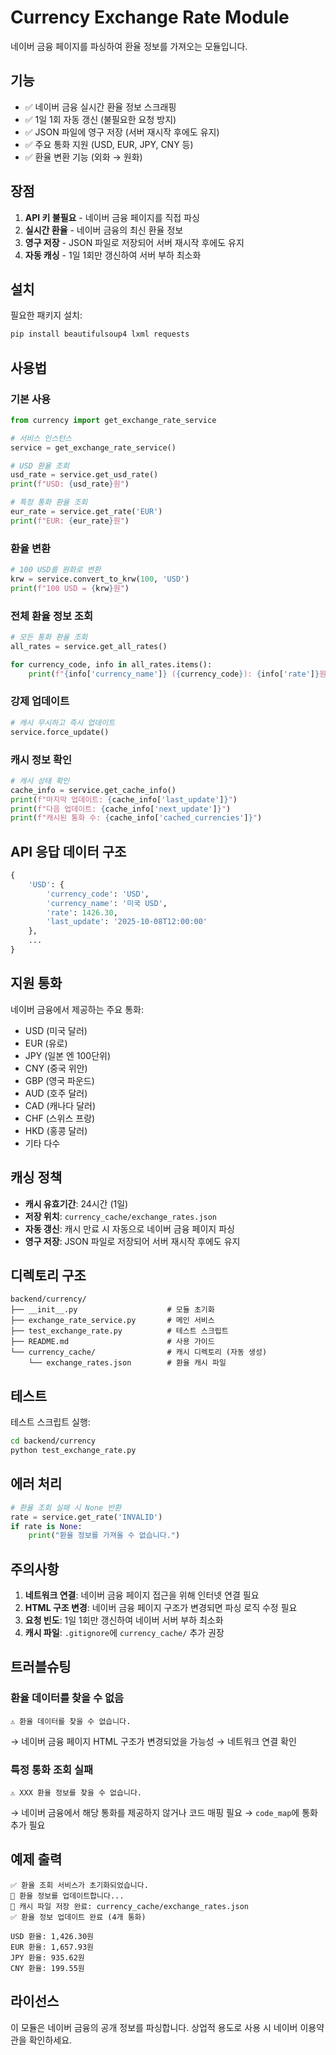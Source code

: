 # Currency Exchange Rate Module

네이버 금융 페이지를 파싱하여 환율 정보를 가져오는 모듈입니다.

## 기능

- ✅ 네이버 금융 실시간 환율 정보 스크래핑
- ✅ 1일 1회 자동 갱신 (불필요한 요청 방지)
- ✅ JSON 파일에 영구 저장 (서버 재시작 후에도 유지)
- ✅ 주요 통화 지원 (USD, EUR, JPY, CNY 등)
- ✅ 환율 변환 기능 (외화 → 원화)

## 장점

1. **API 키 불필요** - 네이버 금융 페이지를 직접 파싱
2. **실시간 환율** - 네이버 금융의 최신 환율 정보
3. **영구 저장** - JSON 파일로 저장되어 서버 재시작 후에도 유지
4. **자동 캐싱** - 1일 1회만 갱신하여 서버 부하 최소화

## 설치

필요한 패키지 설치:
```bash
pip install beautifulsoup4 lxml requests
```

## 사용법

### 기본 사용

```python
from currency import get_exchange_rate_service

# 서비스 인스턴스
service = get_exchange_rate_service()

# USD 환율 조회
usd_rate = service.get_usd_rate()
print(f"USD: {usd_rate}원")

# 특정 통화 환율 조회
eur_rate = service.get_rate('EUR')
print(f"EUR: {eur_rate}원")
```

### 환율 변환

```python
# 100 USD를 원화로 변환
krw = service.convert_to_krw(100, 'USD')
print(f"100 USD = {krw}원")
```

### 전체 환율 정보 조회

```python
# 모든 통화 환율 조회
all_rates = service.get_all_rates()

for currency_code, info in all_rates.items():
    print(f"{info['currency_name']} ({currency_code}): {info['rate']}원")
```

### 강제 업데이트

```python
# 캐시 무시하고 즉시 업데이트
service.force_update()
```

### 캐시 정보 확인

```python
# 캐시 상태 확인
cache_info = service.get_cache_info()
print(f"마지막 업데이트: {cache_info['last_update']}")
print(f"다음 업데이트: {cache_info['next_update']}")
print(f"캐시된 통화 수: {cache_info['cached_currencies']}")
```

## API 응답 데이터 구조

```python
{
    'USD': {
        'currency_code': 'USD',
        'currency_name': '미국 USD',
        'rate': 1426.30,
        'last_update': '2025-10-08T12:00:00'
    },
    ...
}
```

## 지원 통화

네이버 금융에서 제공하는 주요 통화:
- USD (미국 달러)
- EUR (유로)
- JPY (일본 엔 100단위)
- CNY (중국 위안)
- GBP (영국 파운드)
- AUD (호주 달러)
- CAD (캐나다 달러)
- CHF (스위스 프랑)
- HKD (홍콩 달러)
- 기타 다수

## 캐싱 정책

- **캐시 유효기간**: 24시간 (1일)
- **저장 위치**: `currency_cache/exchange_rates.json`
- **자동 갱신**: 캐시 만료 시 자동으로 네이버 금융 페이지 파싱
- **영구 저장**: JSON 파일로 저장되어 서버 재시작 후에도 유지

## 디렉토리 구조

```
backend/currency/
├── __init__.py                    # 모듈 초기화
├── exchange_rate_service.py       # 메인 서비스
├── test_exchange_rate.py          # 테스트 스크립트
├── README.md                      # 사용 가이드
└── currency_cache/                # 캐시 디렉토리 (자동 생성)
    └── exchange_rates.json        # 환율 캐시 파일
```

## 테스트

테스트 스크립트 실행:
```bash
cd backend/currency
python test_exchange_rate.py
```

## 에러 처리

```python
# 환율 조회 실패 시 None 반환
rate = service.get_rate('INVALID')
if rate is None:
    print("환율 정보를 가져올 수 없습니다.")
```

## 주의사항

1. **네트워크 연결**: 네이버 금융 페이지 접근을 위해 인터넷 연결 필요
2. **HTML 구조 변경**: 네이버 금융 페이지 구조가 변경되면 파싱 로직 수정 필요
3. **요청 빈도**: 1일 1회만 갱신하여 네이버 서버 부하 최소화
4. **캐시 파일**: `.gitignore`에 `currency_cache/` 추가 권장

## 트러블슈팅

### 환율 데이터를 찾을 수 없음
```
⚠️ 환율 데이터를 찾을 수 없습니다.
```
→ 네이버 금융 페이지 HTML 구조가 변경되었을 가능성
→ 네트워크 연결 확인

### 특정 통화 조회 실패
```
⚠️ XXX 환율 정보를 찾을 수 없습니다.
```
→ 네이버 금융에서 해당 통화를 제공하지 않거나 코드 매핑 필요
→ `code_map`에 통화 추가 필요

## 예제 출력

```
✅ 환율 조회 서비스가 초기화되었습니다.
🔄 환율 정보를 업데이트합니다...
💾 캐시 파일 저장 완료: currency_cache/exchange_rates.json
✅ 환율 정보 업데이트 완료 (4개 통화)

USD 환율: 1,426.30원
EUR 환율: 1,657.93원
JPY 환율: 935.62원
CNY 환율: 199.55원
```

## 라이선스

이 모듈은 네이버 금융의 공개 정보를 파싱합니다. 상업적 용도로 사용 시 네이버 이용약관을 확인하세요.

